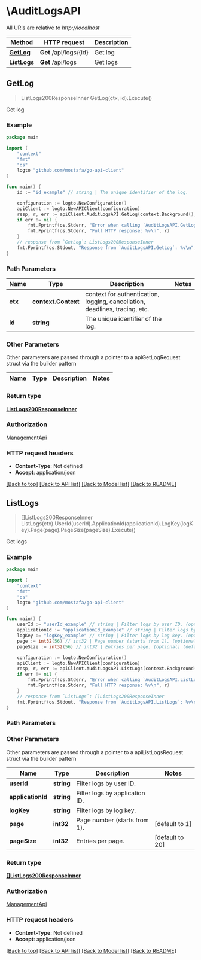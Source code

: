 # \AuditLogsAPI

All URIs are relative to *http://localhost*

Method | HTTP request | Description
------------- | ------------- | -------------
[**GetLog**](AuditLogsAPI.md#GetLog) | **Get** /api/logs/{id} | Get log
[**ListLogs**](AuditLogsAPI.md#ListLogs) | **Get** /api/logs | Get logs



## GetLog

> ListLogs200ResponseInner GetLog(ctx, id).Execute()

Get log



### Example

```go
package main

import (
	"context"
	"fmt"
	"os"
	logto "github.com/mostafa/go-api-client"
)

func main() {
	id := "id_example" // string | The unique identifier of the log.

	configuration := logto.NewConfiguration()
	apiClient := logto.NewAPIClient(configuration)
	resp, r, err := apiClient.AuditLogsAPI.GetLog(context.Background(), id).Execute()
	if err != nil {
		fmt.Fprintf(os.Stderr, "Error when calling `AuditLogsAPI.GetLog``: %v\n", err)
		fmt.Fprintf(os.Stderr, "Full HTTP response: %v\n", r)
	}
	// response from `GetLog`: ListLogs200ResponseInner
	fmt.Fprintf(os.Stdout, "Response from `AuditLogsAPI.GetLog`: %v\n", resp)
}
```

### Path Parameters


Name | Type | Description  | Notes
------------- | ------------- | ------------- | -------------
**ctx** | **context.Context** | context for authentication, logging, cancellation, deadlines, tracing, etc.
**id** | **string** | The unique identifier of the log. | 

### Other Parameters

Other parameters are passed through a pointer to a apiGetLogRequest struct via the builder pattern


Name | Type | Description  | Notes
------------- | ------------- | ------------- | -------------


### Return type

[**ListLogs200ResponseInner**](ListLogs200ResponseInner.md)

### Authorization

[ManagementApi](../README.md#ManagementApi)

### HTTP request headers

- **Content-Type**: Not defined
- **Accept**: application/json

[[Back to top]](#) [[Back to API list]](../README.md#documentation-for-api-endpoints)
[[Back to Model list]](../README.md#documentation-for-models)
[[Back to README]](../README.md)


## ListLogs

> []ListLogs200ResponseInner ListLogs(ctx).UserId(userId).ApplicationId(applicationId).LogKey(logKey).Page(page).PageSize(pageSize).Execute()

Get logs



### Example

```go
package main

import (
	"context"
	"fmt"
	"os"
	logto "github.com/mostafa/go-api-client"
)

func main() {
	userId := "userId_example" // string | Filter logs by user ID. (optional)
	applicationId := "applicationId_example" // string | Filter logs by application ID. (optional)
	logKey := "logKey_example" // string | Filter logs by log key. (optional)
	page := int32(56) // int32 | Page number (starts from 1). (optional) (default to 1)
	pageSize := int32(56) // int32 | Entries per page. (optional) (default to 20)

	configuration := logto.NewConfiguration()
	apiClient := logto.NewAPIClient(configuration)
	resp, r, err := apiClient.AuditLogsAPI.ListLogs(context.Background()).UserId(userId).ApplicationId(applicationId).LogKey(logKey).Page(page).PageSize(pageSize).Execute()
	if err != nil {
		fmt.Fprintf(os.Stderr, "Error when calling `AuditLogsAPI.ListLogs``: %v\n", err)
		fmt.Fprintf(os.Stderr, "Full HTTP response: %v\n", r)
	}
	// response from `ListLogs`: []ListLogs200ResponseInner
	fmt.Fprintf(os.Stdout, "Response from `AuditLogsAPI.ListLogs`: %v\n", resp)
}
```

### Path Parameters



### Other Parameters

Other parameters are passed through a pointer to a apiListLogsRequest struct via the builder pattern


Name | Type | Description  | Notes
------------- | ------------- | ------------- | -------------
 **userId** | **string** | Filter logs by user ID. | 
 **applicationId** | **string** | Filter logs by application ID. | 
 **logKey** | **string** | Filter logs by log key. | 
 **page** | **int32** | Page number (starts from 1). | [default to 1]
 **pageSize** | **int32** | Entries per page. | [default to 20]

### Return type

[**[]ListLogs200ResponseInner**](ListLogs200ResponseInner.md)

### Authorization

[ManagementApi](../README.md#ManagementApi)

### HTTP request headers

- **Content-Type**: Not defined
- **Accept**: application/json

[[Back to top]](#) [[Back to API list]](../README.md#documentation-for-api-endpoints)
[[Back to Model list]](../README.md#documentation-for-models)
[[Back to README]](../README.md)

